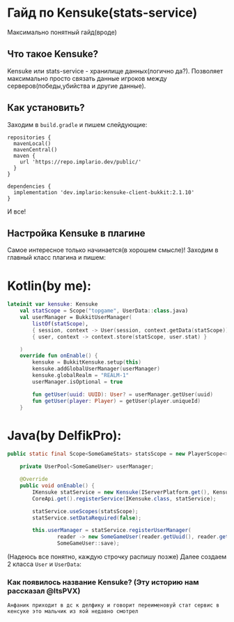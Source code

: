 # Гайд по Kensuke(stats-service)
Максимально понятный гайд(вроде)

## Что такое Kensuke?
Kensuke или stats-service - хранилище данных(логично да?). Позволяет максимально просто связать данные игроков между серверов(победы,убийства и другие данные).

## Как установить?
Заходим в `build.gradle` и пишем слейдующие:
```
repositories {
  mavenLocal()
  mavenCentral()
  maven {
    url 'https://repo.implario.dev/public/'
  }
}

dependencies {
  implementation 'dev.implario:kensuke-client-bukkit:2.1.10'
}
```
И все!

## Настройка Kensuke в плагине 
Самое интересное только начинается(в хорошем смысле)!
Заходим в главный класс плагина и пишем:
# Kotlin(by me):
```kotlin
lateinit var kensuke: Kensuke
    val statScope = Scope("topgame", UserData::class.java)
    val userManager = BukkitUserManager(
        listOf(statScope),
        { session, context -> User(session, context.getData(statScope)) },
        { user, context -> context.store(statScope, user.stat) }

    )
    override fun onEnable() {
        kensuke = BukkitKensuke.setup(this)
        kensuke.addGlobalUserManager(userManager)
        kensuke.globalRealm = "REALM-1"
        userManager.isOptional = true

        fun getUser(uuid: UUID): User? = userManager.getUser(uuid)
        fun getUser(player: Player) = getUser(player.uniqueId)
    }
```
# Java(by DelfikPro):
```java
public static final Scope<SomeGameStats> statsScope = new PlayerScope<>("somegame", SomeGameStats.class);

	private UserPool<SomeGameUser> userManager;

	@Override
	public void onEnable() {
		IKensuke statService = new Kensuke(IServerPlatform.get(), KensukeConnectionData.fromEnvironment());
		CoreApi.get().registerService(IKensuke.class, statService);

		statService.useScopes(statsScope);
		statService.setDataRequired(false);

		this.userManager = statService.registerUserManager(
				reader -> new SomeGameUser(reader.getUuid(), reader.getName(), reader.getData(statsScope)),
				SomeGameUser::save);
```
(Надеюсь все понятно, каждую строчку распишу позже)
Далее создаем 2 класса `User` и `UserData`:



### Как появилось название Kensuke? (Эту историю нам рассказал @ItsPVX)
`Анфаник приходит в дс к делфику и говорит переименовуй стат сервис в кенсуке это мальчик из яой недавно смотрел`
